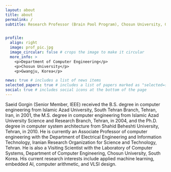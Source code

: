 ```yaml
---
layout: about
title: about
permalink: /
subtitle: Research Professor (Brain Pool Program), Chosun University, Gwangju, Korea </br> Associate Professor, Iranian Research Organization for Science and Technology, Tehran, Iran


profile:
  align: right
  image: prof_pic.jpg
  image_circular: false # crops the image to make it circular
  more_info: >
    <p>Department of Computer Engineering</p>
    <p>Chosun University</p>
    <p>Gwangju, Korea</p>

news: true # includes a list of news items
selected_papers: true # includes a list of papers marked as "selected={true}"
social: true # includes social icons at the bottom of the page
---
```


Saeid Gorgin (Senior Member, IEEE) received the B.S. degree in computer engineering from Islamic Azad University, South Tehran Branch, Tehran, Iran, in 2001, the M.S. degree in computer engineering from Islamic Azad University Science and Research Branch, Tehran, in 2004, and the Ph.D. degree in computer system architecture from Shahid Beheshti University, Tehran, in 2010. He is currently an Associate Professor of computer engineering with the Department of Electrical Engineering and Information Technology, Iranian Research Organization for Science and Technology, Tehran. He is also a Visiting Scientist with the Laboratory of Computer Systems, Department of Computer Engineering, Chosun University, South Korea. His current research interests include applied machine learning, embedded AI, computer arithmetic, and VLSI design.